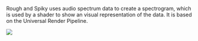 Rough and Spiky uses audio spectrum data to create a spectrogram, which is used by a shader to show an visual representation of the data. It is based on the Universal Render Pipeline.

[![](https://img.youtube.com/vi/4CR7CPT6Fdo/0.jpg)](https://youtu.be/4CR7CPT6Fdo "Youtube Video")

